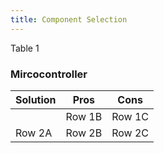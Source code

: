 ```yaml
---
title: Component Selection
---
```

Table 1 
### **Mircocontroller**
| Solution | Pros | Cons |
|----------|----------|----------|
|   | Row 1B   | Row 1C   |
| Row 2A   | Row 2B   | Row 2C   |
